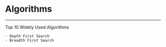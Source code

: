 # Algorithms
---
Top 10 Widely Used Algorithms

```
- Depth First Search
- Breadth First Search
```
